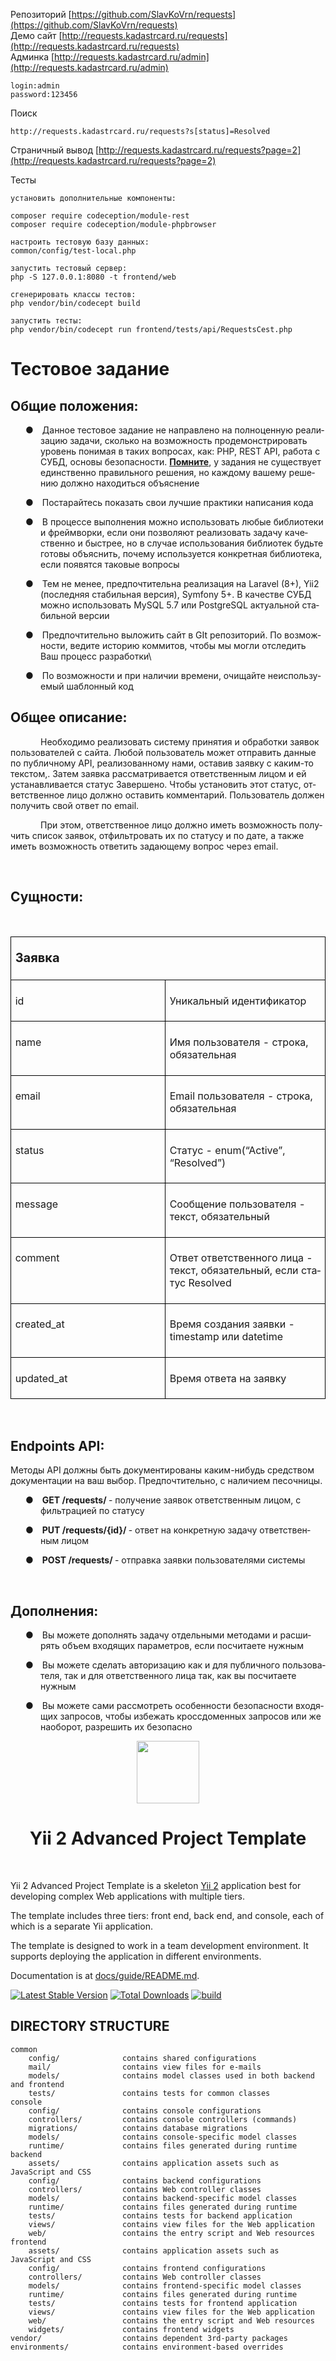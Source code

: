 Репозиторий
[https://github.com/SlavKoVrn/requests](https://github.com/SlavKoVrn/requests) <br/>
Демо сайт
[http://requests.kadastrcard.ru/requests](http://requests.kadastrcard.ru/requests) <br/>
Админка
[http://requests.kadastrcard.ru/admin](http://requests.kadastrcard.ru/admin) <br/>
```
login:admin
password:123456
```
Поиск
```
http://requests.kadastrcard.ru/requests?s[status]=Resolved
```
Страничный вывод
[http://requests.kadastrcard.ru/requests?page=2](http://requests.kadastrcard.ru/requests?page=2) <br/>

Тесты
```
установить дополнительные компоненты:

composer require codeception/module-rest
composer require codeception/module-phpbrowser

настроить тестовую базу данных:
common/config/test-local.php

запустить тестовый сервер:
php -S 127.0.0.1:8080 -t frontend/web

сгенерировать классы тестов:
php vendor/bin/codecept build

запустить тесты:
php vendor/bin/codecept run frontend/tests/api/RequestsCest.php
```

<div class=WordSection1>

<h1><a name="_fre7g47m36oq"></a><span lang=ru>Тестовое задание</span></h1>

<h2><a name="_bvr8e4dt29n2"></a><span lang=ru>Общие положения:</span></h2>

<p class=MsoNormal style='margin-left:36.0pt;text-indent:-18.0pt;mso-list:l1 level1 lfo2'><![if !supportLists]><span
lang=ru><span style='mso-list:Ignore'>&#9679;<span style='font:7.0pt "Times New Roman"'>&nbsp;&nbsp;&nbsp;&nbsp;&nbsp;
</span></span></span><![endif]><span lang=ru>Данное тестовое задание не
направлено на полноценную реализацию задачи, сколько на возможность <span
class=GramE>продемонстрировать уровень понимая</span> в таких вопросах, как:
PHP, REST API, работа с СУБД, основы безопасности. <b style='mso-bidi-font-weight:
normal'><u>Помните</u></b>, у задания не существует единственно правильного
решения, но каждому вашему решению должно находиться объяснение</span></p>

<p class=MsoNormal style='margin-left:36.0pt;text-indent:-18.0pt;mso-list:l1 level1 lfo2'><![if !supportLists]><span
lang=ru><span style='mso-list:Ignore'>&#9679;<span style='font:7.0pt "Times New Roman"'>&nbsp;&nbsp;&nbsp;&nbsp;&nbsp;
</span></span></span><![endif]><span lang=ru>Постарайтесь показать свои лучшие
практики написания кода</span></p>

<p class=MsoNormal style='margin-left:36.0pt;text-indent:-18.0pt;mso-list:l1 level1 lfo2'><![if !supportLists]><span
lang=ru><span style='mso-list:Ignore'>&#9679;<span style='font:7.0pt "Times New Roman"'>&nbsp;&nbsp;&nbsp;&nbsp;&nbsp;
</span></span></span><![endif]><span lang=ru>В процессе выполнения можно
использовать любые библиотеки и <span class=SpellE>фреймворки</span>, если они
позволяют реализовать задачу качественно и быстрее, но в случае использования
библиотек будьте готовы объяснить, почему используется конкретная библиотека,
если появятся таковые вопросы</span></p>

<p class=MsoNormal style='margin-left:36.0pt;text-indent:-18.0pt;mso-list:l1 level1 lfo2'><![if !supportLists]><span
lang=ru><span style='mso-list:Ignore'>&#9679;<span style='font:7.0pt "Times New Roman"'>&nbsp;&nbsp;&nbsp;&nbsp;&nbsp;
</span></span></span><![endif]><span lang=ru>Тем не менее, предпочтительна
реализация на <span class=SpellE>Laravel</span> (8+), Yii2 (последняя
стабильная версия), <span class=SpellE>Symfony</span> 5+. В качестве СУБД можно
использовать <span class=SpellE>MySQL</span> 5.7 или <span class=SpellE>PostgreSQL</span>
актуальной стабильной версии</span></p>

<p class=MsoNormal style='margin-left:36.0pt;text-indent:-18.0pt;mso-list:l1 level1 lfo2'><![if !supportLists]><span
lang=ru><span style='mso-list:Ignore'>&#9679;<span style='font:7.0pt "Times New Roman"'>&nbsp;&nbsp;&nbsp;&nbsp;&nbsp;
</span></span></span><![endif]><span lang=ru>Предпочтительно выложить сайт в <span
class=SpellE>GIt</span> <span class=SpellE>репозиторий</span>. По возможности,
ведите историю <span class=SpellE>коммитов</span>, чтобы мы могли отследить Ваш
процесс разработки\</span></p>

<p class=MsoNormal style='margin-left:36.0pt;text-indent:-18.0pt;mso-list:l1 level1 lfo2'><![if !supportLists]><span
lang=ru><span style='mso-list:Ignore'>&#9679;<span style='font:7.0pt "Times New Roman"'>&nbsp;&nbsp;&nbsp;&nbsp;&nbsp;
</span></span></span><![endif]><span lang=ru>По возможности и при наличии
времени, очищайте неиспользуемый шаблонный код</span></p>

<h2><a name="_9fth8vbywzbm"></a><span lang=ru>Общее описание:</span></h2>

<p class=MsoNormal style='text-indent:36.0pt'><span lang=ru>Необходимо
реализовать систему принятия и обработки заявок пользователей с сайта. Любой
пользователь может отправить данные по <span class=GramE>публичному</span> API,
реализованному нами, оставив заявку с каким-то текстом,. Затем заявка
рассматривается ответственным лицом и ей устанавливается статус Завершено.
Чтобы установить этот статус, ответственное лицо должно оставить комментарий.
Пользователь должен получить свой ответ по <span class=SpellE>email</span>.</span></p>

<p class=MsoNormal style='text-indent:36.0pt'><span lang=ru>При этом<span
class=GramE>,</span> ответственное лицо должно иметь возможность получить
список заявок, отфильтровать их по статусу и по дате, а также иметь возможность
ответить задающему вопрос через <span class=SpellE>email</span>.</span></p>

<p class=MsoNormal style='text-indent:36.0pt'><span lang=ru><o:p>&nbsp;</o:p></span></p>

<h2><a name="_8pszer1ynw6y"></a><span lang=ru>Сущности:</span></h2>

<p class=MsoNormal><span lang=ru><o:p>&nbsp;</o:p></span></p>

<table class=a border=1 cellspacing=0 cellpadding=0 width=903 style='border-collapse:
 collapse;mso-table-layout-alt:fixed;border:none;mso-border-alt:solid black 1.0pt;
 mso-yfti-tbllook:1536;mso-padding-alt:5.0pt 5.0pt 5.0pt 5.0pt;mso-border-insideh:
 1.0pt solid black;mso-border-insidev:1.0pt solid black'>
 <tr style='mso-yfti-irow:0;mso-yfti-firstrow:yes;height:21.0pt'>
  <td width=903 colspan=2 valign=top style='width:451.4pt;border:solid black 1.0pt;
  padding:5.0pt 5.0pt 5.0pt 5.0pt;height:21.0pt'>
  <p class=MsoNormal><b style='mso-bidi-font-weight:normal'><span lang=ru
  style='font-size:15.0pt;line-height:115%'>Заявка<o:p></o:p></span></b></p>
  </td>
 </tr>
 <tr style='mso-yfti-irow:1'>
  <td width=451 valign=top style='width:225.7pt;border:solid black 1.0pt;
  border-top:none;mso-border-top-alt:solid black 1.0pt;padding:5.0pt 5.0pt 5.0pt 5.0pt'>
  <p class=MsoNormal style='line-height:normal;mso-pagination:none;border:none;
  mso-padding-alt:31.0pt 31.0pt 31.0pt 31.0pt;mso-border-shadow:yes'><span
  class=SpellE><span lang=ru>id</span></span></p>
  </td>
  <td width=451 valign=top style='width:225.7pt;border-top:none;border-left:
  none;border-bottom:solid black 1.0pt;border-right:solid black 1.0pt;
  mso-border-top-alt:solid black 1.0pt;mso-border-left-alt:solid black 1.0pt;
  padding:5.0pt 5.0pt 5.0pt 5.0pt'>
  <p class=MsoNormal style='line-height:normal;mso-pagination:none;border:none;
  mso-padding-alt:31.0pt 31.0pt 31.0pt 31.0pt;mso-border-shadow:yes'><span
  lang=ru>Уникальный идентификатор</span></p>
  </td>
 </tr>
 <tr style='mso-yfti-irow:2'>
  <td width=451 valign=top style='width:225.7pt;border:solid black 1.0pt;
  border-top:none;mso-border-top-alt:solid black 1.0pt;padding:5.0pt 5.0pt 5.0pt 5.0pt'>
  <p class=MsoNormal style='line-height:normal;mso-pagination:none;border:none;
  mso-padding-alt:31.0pt 31.0pt 31.0pt 31.0pt;mso-border-shadow:yes'><span
  class=SpellE><span lang=ru>name</span></span></p>
  </td>
  <td width=451 valign=top style='width:225.7pt;border-top:none;border-left:
  none;border-bottom:solid black 1.0pt;border-right:solid black 1.0pt;
  mso-border-top-alt:solid black 1.0pt;mso-border-left-alt:solid black 1.0pt;
  padding:5.0pt 5.0pt 5.0pt 5.0pt'>
  <p class=MsoNormal style='line-height:normal;mso-pagination:none;border:none;
  mso-padding-alt:31.0pt 31.0pt 31.0pt 31.0pt;mso-border-shadow:yes'><span
  lang=ru>Имя пользователя - строка, обязательная</span></p>
  </td>
 </tr>
 <tr style='mso-yfti-irow:3'>
  <td width=451 valign=top style='width:225.7pt;border:solid black 1.0pt;
  border-top:none;mso-border-top-alt:solid black 1.0pt;padding:5.0pt 5.0pt 5.0pt 5.0pt'>
  <p class=MsoNormal style='line-height:normal;mso-pagination:none;border:none;
  mso-padding-alt:31.0pt 31.0pt 31.0pt 31.0pt;mso-border-shadow:yes'><span
  class=SpellE><span lang=ru>email</span></span></p>
  </td>
  <td width=451 valign=top style='width:225.7pt;border-top:none;border-left:
  none;border-bottom:solid black 1.0pt;border-right:solid black 1.0pt;
  mso-border-top-alt:solid black 1.0pt;mso-border-left-alt:solid black 1.0pt;
  padding:5.0pt 5.0pt 5.0pt 5.0pt'>
  <p class=MsoNormal style='line-height:normal;mso-pagination:none;border:none;
  mso-padding-alt:31.0pt 31.0pt 31.0pt 31.0pt;mso-border-shadow:yes'><span
  class=SpellE><span lang=ru>Email</span></span><span lang=ru> пользователя -
  строка, обязательная</span></p>
  </td>
 </tr>
 <tr style='mso-yfti-irow:4'>
  <td width=451 valign=top style='width:225.7pt;border:solid black 1.0pt;
  border-top:none;mso-border-top-alt:solid black 1.0pt;padding:5.0pt 5.0pt 5.0pt 5.0pt'>
  <p class=MsoNormal style='line-height:normal;mso-pagination:none;border:none;
  mso-padding-alt:31.0pt 31.0pt 31.0pt 31.0pt;mso-border-shadow:yes'><span
  class=SpellE><span lang=ru>status</span></span></p>
  </td>
  <td width=451 valign=top style='width:225.7pt;border-top:none;border-left:
  none;border-bottom:solid black 1.0pt;border-right:solid black 1.0pt;
  mso-border-top-alt:solid black 1.0pt;mso-border-left-alt:solid black 1.0pt;
  padding:5.0pt 5.0pt 5.0pt 5.0pt'>
  <p class=MsoNormal style='line-height:normal;mso-pagination:none;border:none;
  mso-padding-alt:31.0pt 31.0pt 31.0pt 31.0pt;mso-border-shadow:yes'><span
  lang=ru>Статус - <span class=SpellE>enum</span>(“<span class=SpellE>Active</span>”,
  “<span class=SpellE>Resolved</span>”)</span></p>
  </td>
 </tr>
 <tr style='mso-yfti-irow:5'>
  <td width=451 valign=top style='width:225.7pt;border:solid black 1.0pt;
  border-top:none;mso-border-top-alt:solid black 1.0pt;padding:5.0pt 5.0pt 5.0pt 5.0pt'>
  <p class=MsoNormal style='line-height:normal;mso-pagination:none;border:none;
  mso-padding-alt:31.0pt 31.0pt 31.0pt 31.0pt;mso-border-shadow:yes'><span
  class=SpellE><span lang=ru>message</span></span></p>
  </td>
  <td width=451 valign=top style='width:225.7pt;border-top:none;border-left:
  none;border-bottom:solid black 1.0pt;border-right:solid black 1.0pt;
  mso-border-top-alt:solid black 1.0pt;mso-border-left-alt:solid black 1.0pt;
  padding:5.0pt 5.0pt 5.0pt 5.0pt'>
  <p class=MsoNormal style='line-height:normal;mso-pagination:none;border:none;
  mso-padding-alt:31.0pt 31.0pt 31.0pt 31.0pt;mso-border-shadow:yes'><span
  lang=ru>Сообщение пользователя - текст, обязательный</span></p>
  </td>
 </tr>
 <tr style='mso-yfti-irow:6'>
  <td width=451 valign=top style='width:225.7pt;border:solid black 1.0pt;
  border-top:none;mso-border-top-alt:solid black 1.0pt;padding:5.0pt 5.0pt 5.0pt 5.0pt'>
  <p class=MsoNormal style='line-height:normal;mso-pagination:none;border:none;
  mso-padding-alt:31.0pt 31.0pt 31.0pt 31.0pt;mso-border-shadow:yes'><span
  class=SpellE><span lang=ru>comment</span></span></p>
  </td>
  <td width=451 valign=top style='width:225.7pt;border-top:none;border-left:
  none;border-bottom:solid black 1.0pt;border-right:solid black 1.0pt;
  mso-border-top-alt:solid black 1.0pt;mso-border-left-alt:solid black 1.0pt;
  padding:5.0pt 5.0pt 5.0pt 5.0pt'>
  <p class=MsoNormal style='line-height:normal;mso-pagination:none;border:none;
  mso-padding-alt:31.0pt 31.0pt 31.0pt 31.0pt;mso-border-shadow:yes'><span
  lang=ru>Ответ ответственного лица - текст, обязательный, если статус <span
  class=SpellE>Resolved</span></span></p>
  </td>
 </tr>
 <tr style='mso-yfti-irow:7'>
  <td width=451 valign=top style='width:225.7pt;border:solid black 1.0pt;
  border-top:none;mso-border-top-alt:solid black 1.0pt;padding:5.0pt 5.0pt 5.0pt 5.0pt'>
  <p class=MsoNormal style='line-height:normal;mso-pagination:none;border:none;
  mso-padding-alt:31.0pt 31.0pt 31.0pt 31.0pt;mso-border-shadow:yes'><span
  class=SpellE><span lang=ru>created_at</span></span></p>
  </td>
  <td width=451 valign=top style='width:225.7pt;border-top:none;border-left:
  none;border-bottom:solid black 1.0pt;border-right:solid black 1.0pt;
  mso-border-top-alt:solid black 1.0pt;mso-border-left-alt:solid black 1.0pt;
  padding:5.0pt 5.0pt 5.0pt 5.0pt'>
  <p class=MsoNormal style='line-height:normal;mso-pagination:none;border:none;
  mso-padding-alt:31.0pt 31.0pt 31.0pt 31.0pt;mso-border-shadow:yes'><span
  lang=ru>Время создания заявки - <span class=SpellE>timestamp</span> или <span
  class=SpellE>datetime</span></span></p>
  </td>
 </tr>
 <tr style='mso-yfti-irow:8;mso-yfti-lastrow:yes'>
  <td width=451 valign=top style='width:225.7pt;border:solid black 1.0pt;
  border-top:none;mso-border-top-alt:solid black 1.0pt;padding:5.0pt 5.0pt 5.0pt 5.0pt'>
  <p class=MsoNormal style='line-height:normal;mso-pagination:none;border:none;
  mso-padding-alt:31.0pt 31.0pt 31.0pt 31.0pt;mso-border-shadow:yes'><span
  class=SpellE><span lang=ru>updated_at</span></span></p>
  </td>
  <td width=451 valign=top style='width:225.7pt;border-top:none;border-left:
  none;border-bottom:solid black 1.0pt;border-right:solid black 1.0pt;
  mso-border-top-alt:solid black 1.0pt;mso-border-left-alt:solid black 1.0pt;
  padding:5.0pt 5.0pt 5.0pt 5.0pt'>
  <p class=MsoNormal style='line-height:normal;mso-pagination:none;border:none;
  mso-padding-alt:31.0pt 31.0pt 31.0pt 31.0pt;mso-border-shadow:yes'><span
  lang=ru>Время ответа на заявку </span></p>
  </td>
 </tr>
</table>

<p class=MsoNormal><span lang=ru><o:p>&nbsp;</o:p></span></p>

<h2><a name="_8otii4cdun0n"></a><span class=SpellE><span lang=ru>Endpoints</span></span><span lang=ru> API:</span></h2>

<p class=MsoNormal><span lang=ru>Методы API должны быть документированы
каким-нибудь средством документации на ваш выбор. Предпочтительно, с наличием
песочницы.</span></p>

<p class=MsoNormal style='margin-left:36.0pt;text-indent:-18.0pt;mso-list:l2 level1 lfo1'><![if !supportLists]><span
lang=ru><span style='mso-list:Ignore'>&#9679;<span style='font:7.0pt "Times New Roman"'>&nbsp;&nbsp;&nbsp;&nbsp;&nbsp;
</span></span></span><![endif]><b style='mso-bidi-font-weight:normal'><span
lang=ru>GET /<span class=SpellE>requests</span>/ </span></b><span lang=ru>-
получение заявок ответственным лицом, с фильтрацией по статусу<b
style='mso-bidi-font-weight:normal'><o:p></o:p></b></span></p>

<p class=MsoNormal style='margin-left:36.0pt;text-indent:-18.0pt;mso-list:l2 level1 lfo1'><![if !supportLists]><span
lang=ru><span style='mso-list:Ignore'>&#9679;<span style='font:7.0pt "Times New Roman"'>&nbsp;&nbsp;&nbsp;&nbsp;&nbsp;
</span></span></span><![endif]><b style='mso-bidi-font-weight:normal'><span
lang=ru>PUT /<span class=SpellE>requests</span>/{<span class=SpellE>id</span>}/
</span></b><span lang=ru>- ответ на конкретную задачу ответственным лицом<b
style='mso-bidi-font-weight:normal'><o:p></o:p></b></span></p>

<p class=MsoNormal style='margin-left:36.0pt;text-indent:-18.0pt;mso-list:l2 level1 lfo1'><![if !supportLists]><span
lang=ru><span style='mso-list:Ignore'>&#9679;<span style='font:7.0pt "Times New Roman"'>&nbsp;&nbsp;&nbsp;&nbsp;&nbsp;
</span></span></span><![endif]><b style='mso-bidi-font-weight:normal'><span
lang=ru>POST /<span class=SpellE>requests</span>/ </span></b><span lang=ru>-
отправка заявки пользователями системы<b style='mso-bidi-font-weight:normal'><o:p></o:p></b></span></p>

<p class=MsoNormal style='margin-left:36.0pt'><span lang=ru><o:p>&nbsp;</o:p></span></p>

<h2><a name="_mgjiwqs93kj8"></a><span lang=ru>Дополнения:</span></h2>

<p class=MsoNormal style='margin-left:36.0pt;text-indent:-18.0pt;mso-list:l0 level1 lfo3'><![if !supportLists]><span
lang=ru><span style='mso-list:Ignore'>&#9679;<span style='font:7.0pt "Times New Roman"'>&nbsp;&nbsp;&nbsp;&nbsp;&nbsp;
</span></span></span><![endif]><span lang=ru>Вы можете дополнять задачу
отдельными методами и расширять объем входящих параметров, если посчитаете <span
class=GramE>нужным</span></span></p>

<p class=MsoNormal style='margin-left:36.0pt;text-indent:-18.0pt;mso-list:l0 level1 lfo3'><![if !supportLists]><span
lang=ru><span style='mso-list:Ignore'>&#9679;<span style='font:7.0pt "Times New Roman"'>&nbsp;&nbsp;&nbsp;&nbsp;&nbsp;
</span></span></span><![endif]><span lang=ru>Вы можете сделать <span
class=GramE>авторизацию</span> как и для публичного пользователя, так и для
ответственного лица так, как вы посчитаете нужным</span></p>

<p class=MsoNormal style='margin-left:36.0pt;text-indent:-18.0pt;mso-list:l0 level1 lfo3'><![if !supportLists]><span
lang=ru><span style='mso-list:Ignore'>&#9679;<span style='font:7.0pt "Times New Roman"'>&nbsp;&nbsp;&nbsp;&nbsp;&nbsp;
</span></span></span><![endif]><span lang=ru>Вы можете сами рассмотреть
особенности безопасности входящих запросов, чтобы избежать <span class=SpellE>кроссдоменных</span>
запросов или же наоборот, разрешить их безопасно</span></p>






<p align="center">
    <a href="https://github.com/yiisoft" target="_blank">
        <img src="https://avatars0.githubusercontent.com/u/993323" height="100px">
    </a>
    <h1 align="center">Yii 2 Advanced Project Template</h1>
    <br>
</p>

Yii 2 Advanced Project Template is a skeleton [Yii 2](https://www.yiiframework.com/) application best for
developing complex Web applications with multiple tiers.

The template includes three tiers: front end, back end, and console, each of which
is a separate Yii application.

The template is designed to work in a team development environment. It supports
deploying the application in different environments.

Documentation is at [docs/guide/README.md](docs/guide/README.md).

[![Latest Stable Version](https://img.shields.io/packagist/v/yiisoft/yii2-app-advanced.svg)](https://packagist.org/packages/yiisoft/yii2-app-advanced)
[![Total Downloads](https://img.shields.io/packagist/dt/yiisoft/yii2-app-advanced.svg)](https://packagist.org/packages/yiisoft/yii2-app-advanced)
[![build](https://github.com/yiisoft/yii2-app-advanced/workflows/build/badge.svg)](https://github.com/yiisoft/yii2-app-advanced/actions?query=workflow%3Abuild)

DIRECTORY STRUCTURE
-------------------

```
common
    config/              contains shared configurations
    mail/                contains view files for e-mails
    models/              contains model classes used in both backend and frontend
    tests/               contains tests for common classes    
console
    config/              contains console configurations
    controllers/         contains console controllers (commands)
    migrations/          contains database migrations
    models/              contains console-specific model classes
    runtime/             contains files generated during runtime
backend
    assets/              contains application assets such as JavaScript and CSS
    config/              contains backend configurations
    controllers/         contains Web controller classes
    models/              contains backend-specific model classes
    runtime/             contains files generated during runtime
    tests/               contains tests for backend application    
    views/               contains view files for the Web application
    web/                 contains the entry script and Web resources
frontend
    assets/              contains application assets such as JavaScript and CSS
    config/              contains frontend configurations
    controllers/         contains Web controller classes
    models/              contains frontend-specific model classes
    runtime/             contains files generated during runtime
    tests/               contains tests for frontend application
    views/               contains view files for the Web application
    web/                 contains the entry script and Web resources
    widgets/             contains frontend widgets
vendor/                  contains dependent 3rd-party packages
environments/            contains environment-based overrides
```

